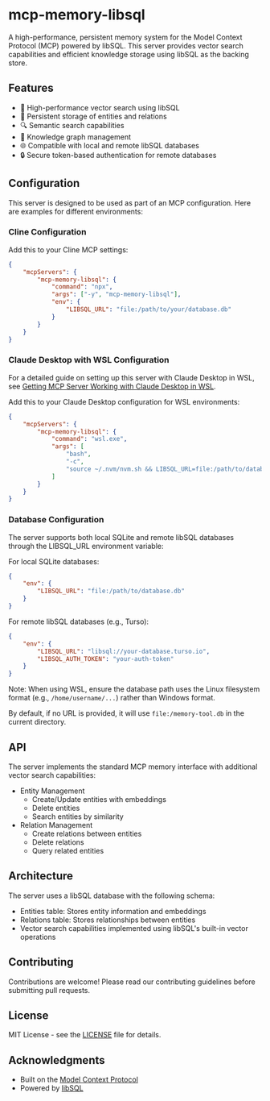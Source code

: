 # mcp-memory-libsql

A high-performance, persistent memory system for the Model Context Protocol (MCP) powered by libSQL. This server provides vector search capabilities and efficient knowledge storage using libSQL as the backing store.

## Features

- 🚀 High-performance vector search using libSQL
- 💾 Persistent storage of entities and relations
- 🔍 Semantic search capabilities
- 🔄 Knowledge graph management
- 🌐 Compatible with local and remote libSQL databases
- 🔒 Secure token-based authentication for remote databases

## Configuration

This server is designed to be used as part of an MCP configuration. Here are examples for different environments:

### Cline Configuration

Add this to your Cline MCP settings:

```json
{
	"mcpServers": {
		"mcp-memory-libsql": {
			"command": "npx",
			"args": ["-y", "mcp-memory-libsql"],
			"env": {
				"LIBSQL_URL": "file:/path/to/your/database.db"
			}
		}
	}
}
```

### Claude Desktop with WSL Configuration

For a detailed guide on setting up this server with Claude Desktop in WSL, see [Getting MCP Server Working with Claude Desktop in WSL](https://scottspence.com/posts/getting-mcp-server-working-with-claude-desktop-in-wsl).

Add this to your Claude Desktop configuration for WSL environments:

```json
{
	"mcpServers": {
		"mcp-memory-libsql": {
			"command": "wsl.exe",
			"args": [
				"bash",
				"-c",
				"source ~/.nvm/nvm.sh && LIBSQL_URL=file:/path/to/database.db /home/username/.nvm/versions/node/v20.12.1/bin/npx mcp-memory-libsql"
			]
		}
	}
}
```

### Database Configuration

The server supports both local SQLite and remote libSQL databases through the LIBSQL_URL environment variable:

For local SQLite databases:

```json
{
	"env": {
		"LIBSQL_URL": "file:/path/to/database.db"
	}
}
```

For remote libSQL databases (e.g., Turso):

```json
{
	"env": {
		"LIBSQL_URL": "libsql://your-database.turso.io",
		"LIBSQL_AUTH_TOKEN": "your-auth-token"
	}
}
```

Note: When using WSL, ensure the database path uses the Linux filesystem format (e.g., `/home/username/...`) rather than Windows format.

By default, if no URL is provided, it will use `file:/memory-tool.db` in the current directory.

## API

The server implements the standard MCP memory interface with additional vector search capabilities:

- Entity Management
  - Create/Update entities with embeddings
  - Delete entities
  - Search entities by similarity
- Relation Management
  - Create relations between entities
  - Delete relations
  - Query related entities

## Architecture

The server uses a libSQL database with the following schema:

- Entities table: Stores entity information and embeddings
- Relations table: Stores relationships between entities
- Vector search capabilities implemented using libSQL's built-in vector operations

## Contributing

Contributions are welcome! Please read our contributing guidelines before submitting pull requests.

## License

MIT License - see the [LICENSE](LICENSE) file for details.

## Acknowledgments

- Built on the [Model Context Protocol](https://github.com/modelcontextprotocol)
- Powered by [libSQL](https://github.com/tursodatabase/libsql)

